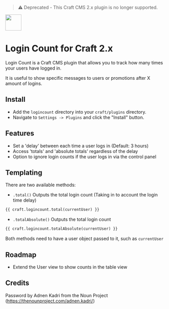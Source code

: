 > ⚠️ Deprecated - This Craft CMS 2.x plugin is no longer supported. 

<img src="https://github.com/bymayo/login-count/raw/master/screenshots/icon.png" width="50">

# Login Count for Craft 2.x

Login Count is a Craft CMS plugin that allows you to track how many times your users have logged in. 

It is useful to show specific messages to users or promotions after X amount of logins.

## Install

- Add the `logincount` directory into your `craft/plugins` directory.
- Navigate to `Settings -> Plugins` and click the "Install" button.

## Features

- Set a 'delay' between each time a user logs in (Default: 3 hours)
- Access 'totals' and 'absolute totals' regardless of the delay
- Option to ignore login counts if the user logs in via the control panel
 
## Templating

There are two available methods:

- `.total()` Outputs the total login count (Taking in to account the login time delay)

```HTML
{{ craft.logincount.total(currentUser) }}
```

- `.totalAbsolute()` Outputs the total login count

```HTML
{{ craft.logincount.totalAbsolute(currentUser) }}
```

Both methods need to have a user object passed to it, such as `currentUser`

## Roadmap

- Extend the User view to show counts in the table view

## Credits

Password by Adnen Kadri from the Noun Project (https://thenounproject.com/adnen.kadri/)
